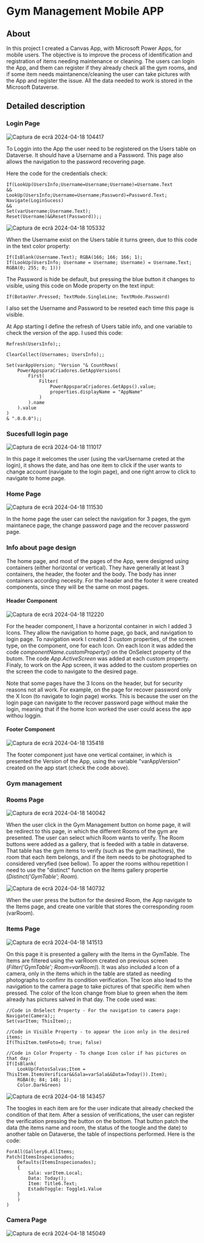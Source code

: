 # Gym Management Mobile APP

## About

In this project I created a Canvas App, with Microsoft Power Apps, for mobile users. The objective is to improve the process of identification and registration of items needing maintenance or cleaning.
The users can login the App, and them can register if they already check all the gym rooms, and if some item needs maintanence/cleaning the user can take pictures with the App and register the issue.
All the data needed to work is stored in the Microsoft Dataverse.

## Detailed description

### Login Page
![Captura de ecrã 2024-04-18 104417](https://github.com/egiptogrunge/Portfolio/assets/161729526/dc83d888-b10f-4840-9d93-8ca9852c454a)

To Loggin into the App the user need to be registered on the Users table on Dataverse. It should have a Username and a Password. This page also allows the navigation to the password recovering page.

Here the code for the credentials check:
~~~
If(LookUp(UsersInfo;Username=Username;Username)=Username.Text
&&
LookUp(UsersInfo;Username=Username;Password)=Password.Text;
Navigate(LoginSucess)
&&
Set(varUsername;Username.Text);
Reset(Username)&&Reset(Password));;
~~~

![Captura de ecrã 2024-04-18 105332](https://github.com/egiptogrunge/Portfolio/assets/161729526/bab9eac2-7893-4df8-ad42-ac3b65c23c36)

When the Username exist on the Users table it turns green, due to this code in the text color property:
~~~
If(IsBlank(Username.Text); RGBA(166; 166; 166; 1);
If(LookUp(UsersInfo; Username = Username; Username) = Username.Text;
RGBA(0; 255; 0; 1)))
~~~
The Password is hide be default, but pressing the blue button it changes to visible, using this code on Mode property on the text input:
~~~
If(BotaoVer.Pressed; TextMode.SingleLine; TextMode.Password)
~~~
I also set the Username and Password to be reseted each time this page is visible.

At App starting I define the refresh of Users table info, and one variable to check the version of the app. I used this code:
~~~
Refresh(UsersInfo);;

ClearCollect(Usernames; UsersInfo);;

Set(varAppVersion; "Version "& CountRows(
    PowerAppsparaCriadores.GetAppVersions(
        First(
            Filter(
                PowerAppsparaCriadores.GetApps().value;
                properties.displayName = "AppName"
            )
        ).name
    ).value
)
& ".0.0.0");;
~~~

### Sucesfull login page

![Captura de ecrã 2024-04-18 111017](https://github.com/egiptogrunge/Portfolio/assets/161729526/582668a9-1749-4386-9406-0a161d598574)

In this page it welcomes the user (using the varUsername creted at the login), it shows the date, and has one item to click if the user wants to change account (navigate to the login page), and one right arrow to click to navigate to home page.

### Home Page

![Captura de ecrã 2024-04-18 111530](https://github.com/egiptogrunge/Portfolio/assets/161729526/b9480af5-83c5-4392-bce3-cc62e3aec75b)

In the home page the user can select the navigation for 3 pages, the gym maintanece page, the change password page and the recover password page.

### Info about page design
The home page, and most of the pages of the App, were designed using containers (either horizontal or vertical). They have generally at least 3 containers, the header, the footer and the body.
The body has inner containers according necesity.
For the header and the footer it were created components, since they will be the same on most pages.

#### Header Component
![Captura de ecrã 2024-04-18 112220](https://github.com/egiptogrunge/Portfolio/assets/161729526/ab2c1d0a-70be-42b9-9dab-5a9c9021cfd6)

For the header component, I have a horizontal container in wich I added 3 Icons. They allow the navigation to home page, go back, and navigation to login page.
To navigation work I created 3 custom properties, of the screen type, on the component, one for each Icon. On each Icon it was added the code *componentName.customProperty()* on the OnSelect property of the butom.
The code *App.ActiveScreen* was added at each custom property. Finaly, to work on the App screen, it was added to the custom properties on the screen the code to navigate to the desired page.

Note that some pages have the 3 Icons on the header, but for security reasons not all work. For example, on the page for recover password only the X Icon (to navigate to login page) works.
This is because the user on the login page can navigate to the recover password page without make the login, meaning that if the home Icon worked the user could acess the app withou loggin.

#### Footer Component
![Captura de ecrã 2024-04-18 135418](https://github.com/egiptogrunge/Portfolio/assets/161729526/d1ea4542-7943-4b66-8943-0c0de68d774c)

The footer component just have one vertical container, in which is presented the Version of the App, using the variable "varAppVersion" created on the app start (check the code above).

### Gym management
### Rooms Page
![Captura de ecrã 2024-04-18 140042](https://github.com/egiptogrunge/Portfolio/assets/161729526/6ce844ec-8597-4123-8f8c-2c90702df2cd)

When the user click in the Gym Management button on home page, it will be redirect to this page, in which the different Rooms of the gym are presented. The user can select which Room wants to verify. The Room buttons were added as a gallery, that is feeded with a table in dataverse. That table has the gym items to verify (such as the gym machines), the room that each item belongs, and if the item needs to be photographed to considered veryfied (see bellow). To apper the rooms withou repetition I need to use the "distinct" function on the Items gallery propertie (*Distinct('GymTable'; Room*).

![Captura de ecrã 2024-04-18 140732](https://github.com/egiptogrunge/Portfolio/assets/161729526/aee59bfc-9dbb-4a67-9c90-8809bfbadff6)

When the user press the button for the desired Room, the App navigate to the Items page, and create one varible that stores the corresponding room (varRoom).

### Items Page
![Captura de ecrã 2024-04-18 141513](https://github.com/egiptogrunge/Portfolio/assets/161729526/65bf7e54-ad5b-4579-ac22-7400097db556)

On this page it is presented a gallery with the Items in the GymTable. The Items are filtered using the varRoom created on previous screen (*Filter('GymTable'; Room=varRoom)*). It was also included a Icon of a camera, only in the items which in the table are stated as needing photographs to confimr its condition verification. The Icon also lead to the navigation to the camera page to take pictures of that specific item when pressed. The color of the Icon change from blue to green when the item already has pictures salved in that day. The code used was:

~~~
//Code in OnSelect Property - For the navigation to camera page:
Navigate(Camera);;
Set(varItem; ThisItem);;

//Code in Visible Property - to appear the icon only in the desired items:
If(ThisItem.temFoto=0; true; false)

//Code in Color Property - To change Icon color if has pictures on that day:
If(IsBlank(
    LookUp(FotosSalvas;Item = ThisItem.ItemsVerificar&&Sala=varSala&&Data=Today()).Item);
    RGBA(0; 84; 148; 1);
    Color.DarkGreen)
~~~

![Captura de ecrã 2024-04-18 143457](https://github.com/egiptogrunge/Portfolio/assets/161729526/2596d5e2-fdf5-4bb6-8b5b-39056836251c)

The toogles in each item are for the user indicate that already checked the condition of that item. After a session of verifications, the user can register the verification pressing the button on the bottom. That button patch the data (the items name and room, the status of the toogle and the date) to another table on Dataverse, the table of inspections performed. Here is the code:

~~~
ForAll(Gallery6.AllItems;
Patch(ItemsInspecionados; 
    Defaults(ItemsInspecionados);
    {
        Sala: varItem.Local;
        Data: Today();
        Item: Title6.Text;
        EstadoToggle: Toggle1.Value
    }
    )
)
~~~ 

### Camera Page
![Captura de ecrã 2024-04-18 145049](https://github.com/egiptogrunge/Portfolio/assets/161729526/41019e9a-9294-4954-9ca9-c61f1d57f9d2)




